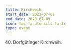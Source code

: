 ```yaml
---
title: Kirchweih
start_date: 2023-07-07
end_date: 2023-07-09
icon: fas fa-utensils fa-3x
type: event
---
```

40. Dorfgütinger Kirchweih.
